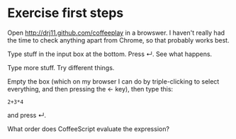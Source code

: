 # Exercise first steps

Open http://drj11.github.com/coffeeplay in a browswer. I haven't really
had the time to check anything apart from Chrome, so that probably works
best.

Type stuff in the input box at the bottom. Press ↵. See what happens.

Type more stuff. Try different things.

Empty the box (which on my browser I can do by triple-clicking to select
everything, and then pressing the ← key), then type this:

    2+3*4

and press ↵.

What order does CoffeeScript evaluate the expression?
